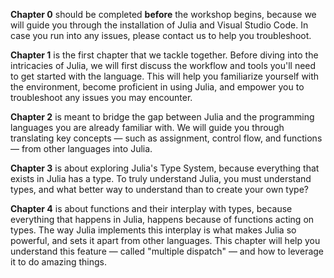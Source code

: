 **Chapter 0** should be completed **before** the workshop begins, because we will guide you through the installation of Julia and Visual Studio Code.
In case you run into any issues, please contact us to help you troubleshoot.

**Chapter 1** is the first chapter that we tackle together.
Before diving into the intricacies of Julia, we will first discuss the workflow and tools you'll need to get started with the language.
This will help you familiarize yourself with the environment, become proficient in using Julia, and empower you to troubleshoot any issues you may encounter.

**Chapter 2** is meant to bridge the gap between Julia and the programming languages you are already familiar with.
We will guide you through translating key concepts — such as assignment, control flow, and functions — from other languages into Julia.

**Chapter 3** is about exploring Julia's Type System, because everything that exists in Julia has a type.
To truly understand Julia, you must understand types, and what better way to understand than to create your own type?

**Chapter 4** is about functions and their interplay with types, because everything that happens in Julia, happens because of functions acting on types.
The way Julia implements this interplay is what makes Julia so powerful, and sets it apart from other languages.
This chapter will help you understand this feature — called "multiple dispatch" — and how to leverage it to do amazing things.
